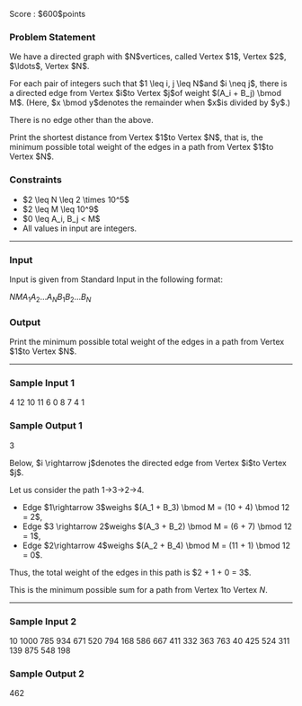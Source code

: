 
<div>

<span>

<span>

<p>
Score : $600$points
</p>

<div>

<section>

### **Problem Statement**

<p>
We have a directed graph with $N$vertices, called Vertex $1$, Vertex $2$, $\ldots$, Vertex $N$.
</p>

<p>
For each pair of integers such that $1 \leq i, j \leq N$and $i \neq j$, there is a directed edge from Vertex $i$to Vertex $j$of weight $(A_i + B_j) \bmod M$. (Here, $x \bmod y$denotes the remainder when $x$is divided by $y$.)
</p>

<p>
There is no edge other than the above.
</p>

<p>
Print the shortest distance from Vertex $1$to Vertex $N$, that is, the minimum possible total weight of the edges in a path from Vertex $1$to Vertex $N$.
</p>

</section>

</div>

<div>

<section>

### **Constraints**

<ul>

<li>
$2 \leq N \leq 2 \times 10^5$
</li>

<li>
$2 \leq M \leq 10^9$
</li>

<li>
$0 \leq A_i, B_j < M$
</li>

<li>
All values in input are integers.
</li>

</ul>

</section>

</div>

---

<div>

<div>

<section>

### **Input**

<p>
Input is given from Standard Input in the following format:
</p>

<div>

$N$$M$$A_1$$A_2$$\ldots$$A_N$$B_1$$B_2$$\ldots$$B_N$
</div>

</section>

</div>

<div>

<section>

### **Output**

<p>
Print the minimum possible total weight of the edges in a path from Vertex $1$to Vertex $N$.
</p>

</section>

</div>

</div>

---

<div>

<section>

### **Sample Input 1**

<div>

4 12
10 11 6 0
8 7 4 1

</div>

</section>

</div>

<div>

<section>

### **Sample Output 1**

<div>

3

</div>

<p>
Below, $i \rightarrow j$denotes the directed edge from Vertex $i$to Vertex $j$.

Let us consider the path $1$$\rightarrow$$3$$\rightarrow$$2$$\rightarrow$$4$.
</p>

<ul>

<li>
Edge $1\rightarrow 3$weighs $(A_1 + B_3) \bmod M = (10 + 4) \bmod 12 = 2$,
</li>

<li>
Edge $3 \rightarrow 2$weighs $(A_3 + B_2) \bmod M = (6 + 7) \bmod 12 = 1$,
</li>

<li>
Edge $2\rightarrow 4$weighs $(A_2 + B_4) \bmod M = (11 + 1) \bmod 12 = 0$.
</li>

</ul>

<p>
Thus, the total weight of the edges in this path is $2 + 1 + 0 = 3$.

This is the minimum possible sum for a path from Vertex $1$to Vertex $N$.
</p>

</section>

</div>

---

<div>

<section>

### **Sample Input 2**

<div>

10 1000
785 934 671 520 794 168 586 667 411 332
363 763 40 425 524 311 139 875 548 198

</div>

</section>

</div>

<div>

<section>

### **Sample Output 2**

<div>

462

</div>

</section>

</div>

</span>

</span>

</div>
